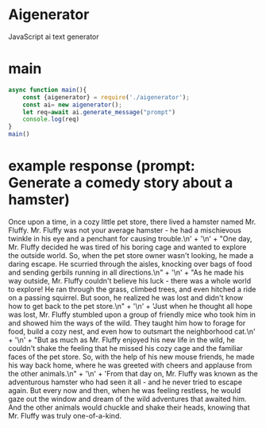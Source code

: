 # Aigenerator
JavaScript ai text generator 
# main
```js
async function main(){
    const {aigenerator} = require('./aigenerator');
    const ai= new aigenerator();
    let req=await ai.generate_message("prompt")
    console.log(req)
}
main()
```
# example response (prompt: Generate a comedy story about a hamster)
Once upon a time, in a cozy little pet store, there lived a hamster named Mr. Fluffy. Mr. Fluffy was not your average hamster - he had a mischievous twinkle in his eye and a penchant for causing trouble.\n' +
        '\n' +
        "One day, Mr. Fluffy decided he was tired of his boring cage and wanted to explore the outside world. So, when the pet store owner wasn't looking, he made a daring escape. He scurried through the aisles, knocking over bags of food and sending gerbils running in all directions.\n" +
        '\n' +
        "As he made his way outside, Mr. Fluffy couldn't believe his luck - there was a whole world to explore! He ran through the grass, climbed trees, and even hitched a ride on a passing squirrel. But soon, he realized he was lost and didn't know how to get back to the pet store.\n" +
        '\n' +
        'Just when he thought all hope was lost, Mr. Fluffy stumbled upon a group of friendly mice who took him in and showed him the ways of the wild. They taught him how to forage for food, build a cozy nest, and even how to outsmart the neighborhood cat.\n' +
        '\n' +
        "But as much as Mr. Fluffy enjoyed his new life in the wild, he couldn't shake the feeling that he missed his cozy cage and the familiar faces of the pet store. So, with the help of his new mouse friends, he made his way back home, where he was greeted with cheers and applause from the other animals.\n" +
        '\n' +
        'From that day on, Mr. Fluffy was known as the adventurous hamster who had seen it all - and he never tried to escape again. But every now and then, when he was feeling restless, he would gaze out the window and dream of the wild adventures that awaited him. And the other animals would chuckle and shake their heads, knowing that Mr. Fluffy was truly one-of-a-kind.

